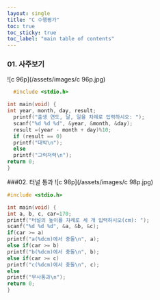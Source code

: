 ```yaml
---
layout: single
title: "C 수행평가"
toc: true
toc_sticky: true
toc_label: "main table of contents"
---
```


### 01. 사주보기
![c 96p](/assets/images/c 96p.jpg)
~~~c
  #include <stdio.h>

int main(void) {
int year, month, day, result;
  printf("출생 연도, 달, 일을 차례로 입력하시오: ");
  scanf("%d %d %d", &year, &month, &day);
  result =(year - month + day)%10;
  if (result == 0)
  printf("대박\n");
  else
  printf("그럭저럭\n");
return 0;
}
~~~

###02. 터널 통과
![c 98p](/assets/images/c 98p.jpg)
  ~~~c
  #include <stdio.h>

int main(void) {
int a, b, c, car=170;
  printf("터널의 높이를 차례로 세 개 입력하시오(cm): ");
  scanf("%d %d %d", &a, &b, &c);
  if(car >= a)
  printf("a(%dcm)에서 충돌\n", a);
  else if(car >= b)
  printf("b(%dcm)에서 충돌\n", b);
  else if(car >= c)
  printf("c(%dcm)에서 충돌\n", c);
  else
  printf("무사통과\n");
return 0;
}
~~~
